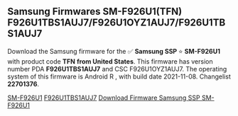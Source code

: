 <h2>Samsung Firmwares SM-F926U1(TFN) F926U1TBS1AUJ7/F926U1OYZ1AUJ7/F926U1TBS1AUJ7</h2>
Download the Samsung firmware for the ✅ <strong>Samsung SSP </strong> ⭐ <strong>SM-F926U1</strong> with product code <strong>TFN</strong> <strong> from United States</strong>. This firmware has version number PDA <strong>F926U1TBS1AUJ7</strong> and CSC F926U1OYZ1AUJ7. The operating system of this firmware is Android R , with build date 2021-11-08. Changelist <strong>22701376</strong>.


[SM-F926U1](https://samfirm.shop/samsung/model/SM-F926U1)
[F926U1TBS1AUJ7](https://samfirm.shop/samsung/pda/F926U1TBS1AUJ7)
[Download Firmware Samsung SSP SM-F926U1](https://samfirm.shop/samsung/firmware/472486)
